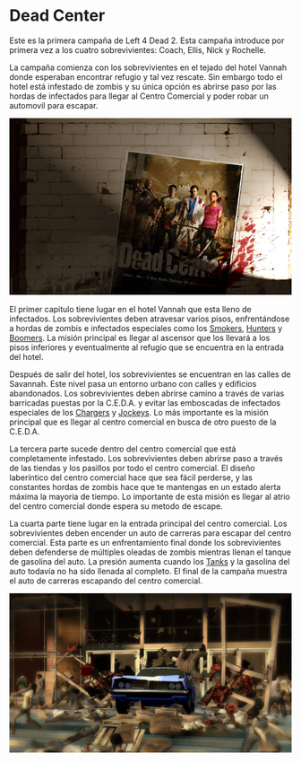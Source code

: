 # Dead Center 

Este es la primera campaña de Left 4 Dead 2. Esta campaña introduce por primera vez  a los cuatro sobrevivientes: Coach, Ellis, Nick y Rochelle.

La campaña comienza con los sobrevivientes en el tejado del hotel Vannah donde esperaban encontrar refugio y tal vez rescate. Sin embargo todo el hotel está infestado de zombis y su única opción es abrirse paso por las hordas de infectados para llegar al Centro Comercial y poder robar un automovil para escapar.

![Dead-center-poster](/Img/Campain/Dead%20Center%20poster.jpg)

El primer capitulo tiene lugar en el hotel Vannah que esta lleno de infectados. Los sobrevivientes deben atravesar varios pisos, enfrentándose a hordas de zombis e infectados especiales como los [Smokers](/blog/Smoker.md), [Hunters](/blog/Hunter.md) y [Boomers](/blog/Boomer.md). La misión principal es llegar al ascensor que los llevará a los pisos inferiores y eventualmente al refugio que se encuentra en la entrada del hotel.

Después de salir del hotel, los sobrevivientes se encuentran en las calles de Savannah. Este nivel pasa un entorno urbano con calles  y edificios abandonados. Los sobrevivientes deben abrirse camino a través de varias barricadas puestas por la C.E.D.A. y evitar las emboscadas de infectados especiales de los [Chargers](/blog/Charger.md) y [Jockeys](/blog/Jockey.md). Lo más importante es la misión principal que es llegar al centro comercial en busca de otro puesto de la C.E.D.A.

La tercera parte sucede dentro del centro comercial que está completamente infestado. Los sobrevivientes deben abrirse paso a través de las tiendas y los pasillos por todo el centro comercial. El diseño laberíntico del centro comercial hace que sea fácil perderse, y las constantes hordas de zombis hace que te mantengas en un estado alerta máxima la mayoria de tiempo. Lo importante de esta misión es llegar al atrio del centro comercial donde espera su metodo de escape.

La cuarta parte tiene lugar en la entrada principal del centro comercial. Los sobrevivientes deben encender un auto de carreras para escapar del centro comercial. Esta parte es un enfrentamiento final donde los sobrevivientes deben defenderse de múltiples oleadas de zombis mientras llenan el tanque de gasolina del auto. La presión aumenta cuando los [Tanks](/blog/Tank.md) y la gasolina del auto todavía no ha sido llenada al completo. El final de la campaña muestra el auto de carreras escapando del centro comercial.

![Dead-Center-Final](/Img/Campain/Dead_Center_Final.jpg) 
